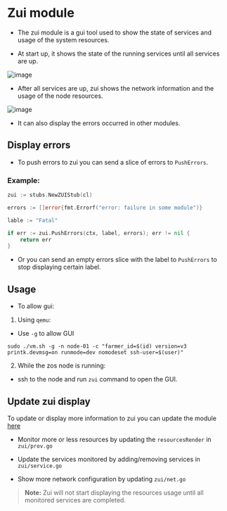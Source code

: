 # Zui module

- The zui module is a gui tool used to show the state of services and usage of the system resources.

- At start up, it shows the state of the running services until all services are up.

![image](https://github.com/threefoldtech/zos/assets/67752395/43f15965-d900-4cf6-9666-513a5b3fb847)

- After all services are up, zui shows the network information and the usage of the node resources.

![image](https://github.com/threefoldtech/zos/assets/67752395/e9186f75-2334-4c1e-a8ba-35af86eddee8)

- It can also display the errors occurred in other modules.

## Display errors

- To push errors to zui you can send a slice of errors to `PushErrors`.

### Example:

```go
zui := stubs.NewZUIStub(cl)

errors := []error{fmt.Errorf("error: failure in some module")}

lable := "Fatal"

if err := zui.PushErrors(ctx, label, errors); err != nil {
    return err
}
```

- Or you can send an empty errors slice with the label to `PushErrors` to stop displaying certain label.


## Usage

- To allow gui:

1. Using `qemu`:

- Use `-g` to allow GUI

```
sudo ./vm.sh -g -n node-01 -c "farmer_id=$(id) version=v3 printk.devmsg=on runmode=dev nomodeset ssh-user=$(user)"

```

2. While the zos node is running:

- ssh to the node and run `zui` command to open the GUI.

## Update zui display

To update or display more information to zui you can update the module [here](https://github.com/threefoldtech/zos/tree/main/cmds/modules/zui)

- Monitor more or less resources by updating the `resourcesRender` in `zui/prov.go`

- Update the services monitored by adding/removing services in `zui/service.go`

- Show more network configuration by updating `zui/net.go`

> **Note:** Zui will not start displaying the resources usage until all monitored services are completed.
